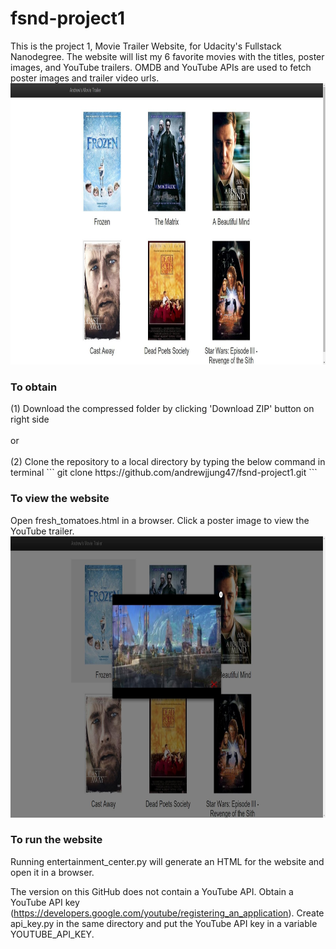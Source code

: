 # fsnd-project1

This is the project 1, Movie Trailer Website, for Udacity's Fullstack Nanodegree. 
The website will list my 6 favorite movies with the titles, poster images, and YouTube trailers. OMDB and YouTube APIs are used to fetch poster images and trailer video urls.
<img src="./img/preview1.jpg" alt="Website preview image" width="900" height="450">

<h3>To obtain</h3>
(1) Download the compressed folder by clicking 'Download ZIP' button on right side <br><br> or <br><br> (2) Clone the repository to a local directory by typing the below command in terminal
```
git clone https://github.com/andrewjjung47/fsnd-project1.git
```

<h3>To view the website</h3>
Open fresh_tomatoes.html in a browser. Click a poster image to view the YouTube trailer.
<img src="./img/preview2.jpg" alt="Website preview image" width="900" height="450">

<h3>To run the website</h3>
Running entertainment_center.py will generate an HTML for the website and open it in a browser. 

The version on this GitHub does not contain a YouTube API. Obtain a YouTube API key (https://developers.google.com/youtube/registering_an_application). Create api_key.py in the same directory and put the YouTube API key in a variable YOUTUBE_API_KEY. 

